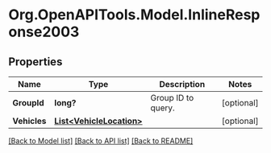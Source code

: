 # Org.OpenAPITools.Model.InlineResponse2003
## Properties

Name | Type | Description | Notes
------------ | ------------- | ------------- | -------------
**GroupId** | **long?** | Group ID to query. | [optional] 
**Vehicles** | [**List&lt;VehicleLocation&gt;**](VehicleLocation.md) |  | [optional] 

[[Back to Model list]](../README.md#documentation-for-models) [[Back to API list]](../README.md#documentation-for-api-endpoints) [[Back to README]](../README.md)

